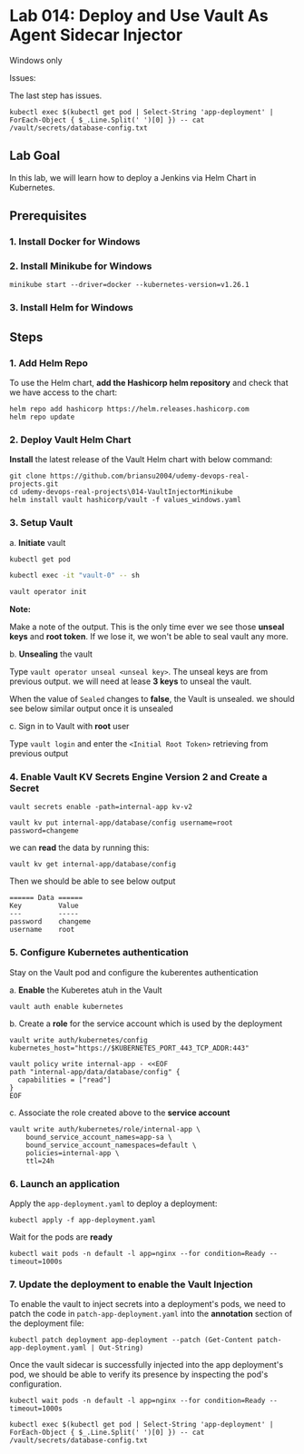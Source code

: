 # Lab 014: Deploy and Use Vault As Agent Sidecar Injector

Windows only

Issues:

The last step has issues.

```dos
kubectl exec $(kubectl get pod | Select-String 'app-deployment' | ForEach-Object { $_.Line.Split(' ')[0] }) -- cat /vault/secrets/database-config.txt
```

## Lab Goal

In this lab, we will learn how to deploy a Jenkins via Helm Chart in Kubernetes.

## Prerequisites

### 1. Install Docker for Windows

### 2. Install Minikube for Windows

<!--
```dos
minikube delete
```
-->

```dos
minikube start --driver=docker --kubernetes-version=v1.26.1
```

<!--
```dos
minikube start --driver=docker --kubernetes-version=v1.26.3
```
-->

### 3. Install Helm for Windows

## Steps

### 1. Add Helm Repo

To use the Helm chart, **add the Hashicorp helm repository** and check that we have access to the chart:

```dos
helm repo add hashicorp https://helm.releases.hashicorp.com
helm repo update
```

### 2. Deploy Vault Helm Chart

**Install** the latest release of the Vault Helm chart with below command:

```dos
git clone https://github.com/briansu2004/udemy-devops-real-projects.git
cd udemy-devops-real-projects\014-VaultInjectorMinikube
helm install vault hashicorp/vault -f values_windows.yaml
```

### 3. Setup Vault

a. **Initiate** vault

```bash
kubectl get pod

kubectl exec -it "vault-0" -- sh

vault operator init
```

<!--
```bash
Unseal Key 1: d1zj4SMst9I+UBUY0Y0OJLF+2Ombuc+UzXzocPsi4tKz
Unseal Key 2: ft176onpLj6YfHnOANW/Qva45+dnlDmnXeqETY2Sj3KM
Unseal Key 3: DJc8iMkfyhDUW6MvyuFixWCu06N+AGVxUIW3BYnBJ4UZ
Unseal Key 4: ojNLOStH3niHpySir8Fxa2BSb83J/ah1rW+FVfY/4dKy
Unseal Key 5: 0dfpfF1Iixx+5Qsn6udTe98PTiZDwV095x2teUUyd5RP

Initial Root Token: hvs.AOMFXX1L8ZnlVHI5hNaiB4Se
-->

**Note:**

Make a note of the output. This is the only time ever we see those **unseal keys** and **root token**. If we lose it, we won't be able to seal vault any more.

b. **Unsealing** the vault

Type `vault operator unseal <unseal key>`. The unseal keys are from previous output. we will need at lease **3 keys** to unseal the vault.

When the value of  `Sealed` changes to **false**, the Vault is unsealed. we should see below similar output once it is unsealed

c. Sign in to Vault with **root** user

Type `vault login` and enter the `<Initial Root Token>` retrieving from previous output

### 4. Enable Vault KV Secrets Engine Version 2 and Create a Secret

<!--
> Refer to <https://developer.hashicorp.com/vault/docs/secrets/kv/kv-v2>
-->

```dos
vault secrets enable -path=internal-app kv-v2

vault kv put internal-app/database/config username=root password=changeme
```

we can **read** the data by running this:

```dos
vault kv get internal-app/database/config
```

Then we should be able to see below output

```dos
====== Data ======
Key         Value
---         -----
password    changeme
username    root
```

### 5. Configure Kubernetes authentication

Stay on the Vault pod and configure the kuberentes authentication

a. **Enable** the Kuberetes atuh in the Vault

```dos
vault auth enable kubernetes
```

b. Create a **role** for the service account which is used by the deployment

```dos
vault write auth/kubernetes/config kubernetes_host="https://$KUBERNETES_PORT_443_TCP_ADDR:443"

vault policy write internal-app - <<EOF
path "internal-app/data/database/config" {
  capabilities = ["read"]
}
EOF
```

<!--
> Note: Since version 2 kv has prefixed `data/`, our secret path will be `internal-app/data/database/config`, instead of `internal-app/database/config`
-->

c. Associate the role created above to the **service account**

```dos
vault write auth/kubernetes/role/internal-app \
    bound_service_account_names=app-sa \
    bound_service_account_namespaces=default \
    policies=internal-app \
    ttl=24h
```

### 6. Launch an application

Apply the `app-deployment.yaml` to deploy a deployment:

```dos
kubectl apply -f app-deployment.yaml
```

Wait for the pods are **ready**

```dos
kubectl wait pods -n default -l app=nginx --for condition=Ready --timeout=1000s
```

### 7. Update the deployment to enable the Vault Injection

To enable the vault to inject secrets into a deployment's pods, we need to patch the code in `patch-app-deployment.yaml` into the **annotation** section of the deployment file:

<!--
```dos
kubectl patch deployment app-deployment --patch "$(cat patch-app-deployment.yaml)"
```

==>
-->

```dos
kubectl patch deployment app-deployment --patch (Get-Content patch-app-deployment.yaml | Out-String)
```

Once the vault sidecar is successfully injected into the app deployment's pod, we should be able to verify its presence by inspecting the pod's configuration.

<!--
```dos
kubectl exec $(kubectl get pod|grep app-deployment|awk '{print $1}') -- cat /vault/secrets/database-config.txt
```

==>
-->

```dos
kubectl wait pods -n default -l app=nginx --for condition=Ready --timeout=1000s

kubectl exec $(kubectl get pod | Select-String 'app-deployment' | ForEach-Object { $_.Line.Split(' ')[0] }) -- cat /vault/secrets/database-config.txt
```
